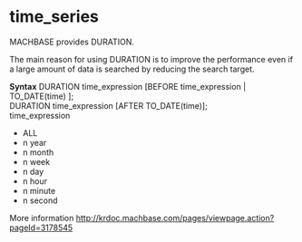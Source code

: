 # time_series

MACHBASE provides DURATION.

The main reason for using DURATION is to improve the performance even if a large amount of data is searched by reducing the search target.

**Syntax**
DURATION    time_expression [BEFORE time_expression | TO_DATE(time) ];  
DURATION    time_expression [AFTER TO_DATE(time)];  
time_expression  
-  ALL  
-  n   year  
-  n   month  
-  n   week  
-  n   day  
-  n   hour  
-  n   minute   
-  n   second 

More information <http://krdoc.machbase.com/pages/viewpage.action?pageId=3178545> 

